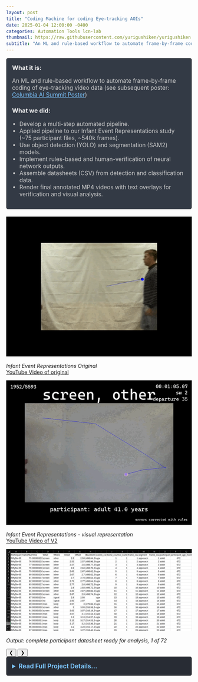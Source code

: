 ```yaml
---
layout: post
title: "Coding Machine for coding Eye-tracking AOIs"
date: 2025-01-04 12:00:00 -0400
categories: Automation Tools lcn-lab
thumbnail: https://raw.githubusercontent.com/yurigushiken/yurigushiken.github.io/main/media/infant_event-representations-original-video-gif.gif
subtitle: "An ML and rule-based workflow to automate frame-by-frame coding of eye-tracking video data."
---
```


<div style="padding: 15px; border: 1px solid #555; border-radius: 5px; margin-bottom: 20px; background-color: #333a45;">
  <h3 style="margin-top: 0; color: #eee;">What it is:</h3>
  <p style="font-size: 1.1em; color: #ccc;">An ML and rule-based workflow to automate frame-by-frame coding of eye-tracking video data (see subsequent poster: <a href="https://yurigushiken.github.io/academic/research/lcn-lab/2025/03/04/Columbia-AI-Summit-poster-contribution.html" style="color: #7cc5ff;">Columbia AI Summit Poster</a>)</p>
  
  <h3 style="color: #eee;">What we did:</h3>
  <ul style="font-size: 1.1em; list-style-type: disc; padding-left: 20px; color: #ccc;">
    <li>Develop a multi-step automated pipeline.</li>
    <li>Applied pipeline to our Infant Event Representations study (~75 participant files, ~540k frames).</li>
    <li>Use object detection (YOLO) and segmentation (SAM2) models.</li>
    <li>Implement rules-based and human-verification of neural network outputs.</li>
    <li>Assemble datasheets (CSV) from detection and classification data.</li>
    <li>Render final annotated MP4 videos with text overlays for verification and visual analysis.</li>
  </ul>
</div>

<link rel="stylesheet" href="/assets/css/carousel.css">

<div class="image-carousel">
  <div class="carousel-slides">
    <div class="carousel-slide">
      <img src="https://raw.githubusercontent.com/yurigushiken/yurigushiken.github.io/main/media/infant_event-representations-original-video-gif.gif"
           alt="Infant Event Representations Original" />
      <p><em>Infant Event Representations Original</em><br />
         <a href="https://youtu.be/M90Rbu8EGZc" target="_blank">YouTube Video of original</a>
      </p>
    </div>
    <div class="carousel-slide">
      <img src="https://raw.githubusercontent.com/yurigushiken/yurigushiken.github.io/main/media/infant_event-representations-v2-gif.gif"
           alt="Infant Event Representations V2" />
      <p><em>Infant Event Representations - visual representation</em><br />
         <a href="https://youtu.be/45lbqvLpGYQ" target="_blank">YouTube Video of V2</a>
      </p>
    </div>
    <div class="carousel-slide">
      <img src="https://raw.githubusercontent.com/yurigushiken/yurigushiken.github.io/main/media/infant_eye-tracking_datasheet.png"
           alt="Infant Eye-Tracking datasheet" />
      <p><em>Output: complete participant datasheet ready for analysis, 1 of 72</em></p>
    </div>
  </div>
  <button class="carousel-button prev">&#10094;</button>
  <button class="carousel-button next">&#10095;</button>
  <div class="carousel-thumbnails">
    <!-- Thumbnails will be generated by JS -->
  </div>
</div>

<script src="/assets/js/carousel.js"></script>

<details style="margin-bottom: 20px; background-color: #282c34; padding: 15px; border-radius: 5px; border: 1px solid #444;">
  <summary style="cursor: pointer; font-weight: bold; color: #7cc5ff; font-size: 1.2em;">Read Full Project Details...</summary>
  <div style="padding-top: 15px; color: #bbb;" markdown="1">

## Automating Thousands of Frames with Infant Eye-Tracking Coding Machine

My lab partner, Yuexin Li, and I created a workflow to code eye-tracking data for our lab's Infant Event Representations study.
We needed to code ~75 participant video files (~300 minutes / 540k frames). This would take countless hours to code by hand, frame by frame. Our ML-powered and rule-based verified workflow automates most of the process, outputting datahseets and visual representations.


---

## How the Project Works

**Video Preprocessing:**  
Standardize and extract frames with `0_1024resizer.py`, ensuring all later steps handle a consistent format.

**Detection & Segmentation:**  
Run `1_inference_restore.py` to detect relevant objects (blue dot, toys, faces, hands, etc.). Store both numeric data (JSON) and annotated images.

**Classification:**  
Use `2_video_classify.py` to place frames into broad event categories. This organizes each frame from a simple object detection level to a higher-level event timeline.

**Refinement:**  
`3_correct_event_labels.py` ensures event data remains consistent over entire segments or trials.

**Quality Check:**  
`4_content_checker.py` confirms that you haven't lost or missed any frames during the pipeline.

**Frame-by-Frame Data Assembly:**  
`5_datasheet.py` gathers "What/Where" details from the detection JSON, producing a readable CSV.

**Merging & Consolidation:**  
`6_consolidation.py` unites classification results with the datasheet data, adding participant info (infant/adult, age).

**Final Corrections:**  
`7_csv_correction.py` applies known fixes to any mislabeled events.

**Video Rendering:**  
Lastly, `8_movie.py` creates an MP4 with text overlays drawn from the final CSV, giving you a frame-accurate movie where each moment includes relevant annotations.

---

## more detailed information

**Project Objective**  
The overall goal is to transform raw video files from eye-tracking studies into organized data and final annotated videos. This method is an alternative to coding with traditional software like ELAN or Datavyu.

In these processed videos, each frame is labeled with important metadata (e.g., what the participant is looking at) and compiled into a coherent movie that showcases both the visual scene and the extracted information. By following a systematic set of scripts, you end up with:

- Frames correctly sized and padded.  
- Object detections and segmentations (where the blue dot overlaps with certain objects or body parts).  
- Classification of events.  
- Refined corrections of mislabeled data.  
- Consolidated data sheets that merge everything into a single comprehensive source of truth.  
- A final video that visually presents each frame along with textual overlays drawn from the processed CSV data.

Below is a step-by-step look at each script in the workflow:

### 1) 0_1024resizer.py
**Purpose:** Extract frames from the original video files and pad them into a standardized 1024×1024 resolution.  
**Process:**
- Scans through the target directory for video files (.avi).
- Uses ffmpeg to output sequential frames (e.g., frame_0001.png, frame_0002.png, etc.).
- Places these frames in a subfolder named `1024x1024_frames`.

**Outcome:** The script ensures every video frame has consistent dimensions, which helps subsequent processes handle the images uniformly.

### 2) 1_inference_restore.py
**Purpose:** Use an object detection model (YOLO) and a segmentation model (SAM2) to detect items of interest (e.g., body parts, toys, the blue dot) on each frame.  
**Process:**
- Searches for all `1024x1024_frames` folders.
- For each frame, runs YOLO to get bounding boxes, then refines masks using SAM2.
- Saves results (segmentation masks, bounding box data) in a `detections` folder under `inference_output`. It also creates annotated images in `visual_outputs` (e.g., `frame_0001_annotated.jpg`).

**Outcome:** Each frame ends up with JSON files containing detected objects and their segmentation masks, plus a visual representation of those detections for easy inspection.

### 3) 2_video_classify.py
**Purpose:** Perform an event classification step (e.g., labeling frames with broad categories like "green_dot," "f," "gw," etc.).  
**Process:**
- Scans for `_frames` folders and creates or resumes a `classification-run-XX` directory.
- Sends each frame to a classification model, saving results as JSON in `classification-run-XX/detections` and a summary CSV named `detections_summary.csv`.
- Organizes frames into labeled events and updates a CSV that tracks which frames are classified as which event.

**Outcome:** Produces a `classification-run` folder containing JSON files and a summary CSV that indicates high-level event labels for each frame (independent of the segmentation data).

### 4) 3_correct_event_labels.py
**Purpose:** Refine or "correct" the labeled frames by applying certain grouping rules and definitions for events (e.g., merging or splitting segments, ensuring consistency between repeated frames).  
**Process:**
- Reads each `detections_summary.csv` from a `classification-run-XX` folder.
- Cleans up or merges consecutive event segments, assigns trials and chapters (e.g., approach, interaction, departure).
- Outputs a corrected CSV named `detections_summary_corrected.csv`.

**Outcome:** Ensures event labels are cohesive over time (for instance, frames between two "green_dot" events might all be re-labeled with a single standardized event name).

### 5) 4_content_checker.py
**Purpose:** Verify that each participant's folder has a matching number of frames and detection outputs (i.e., confirm that the pipeline remains consistent throughout).  
**Process:**
- Recursively scans participant directories for `1024x1024_frames`, `classification-run-xx/detections`, and `inference_output/detections/visual_outputs`.
- Compares how many files exist in each relevant subfolder.
- Logs mismatches or missing data.

**Outcome:** Allows you to catch incomplete or inconsistent processing steps before moving on.

### 6) 5_datasheet.py
**Purpose:** Create a combined "datasheet" CSV from the detection JSON files in `inference_output/detections`, focusing on "What" (toy, body part, screen) and "Where" (the location or class).  
**Process:**
- Reads each detection JSON, looks specifically for "blue_dot" masks and the objects they overlap.
- Compiles the frame number, detection classes, and overlap results into a single CSV.
- Saves `datasheet-[participant_id].csv` in a new `datasheet` folder, listing the frame-by-frame "What" and "Where."

**Outcome:** A clear table that tracks, for each frame, which object the blue dot was over (toy, face, screen, etc.).

### 7) 6_consolidation.py
**Purpose:** Merge the datasheet CSV (frame-level "What" and "Where") with the corrected classification CSV (`detections_summary_corrected.csv`), adding participant metadata (infant/adult, age, etc.).  
**Process:**
- Searches for `datasheet` folders and `classification-run-*` directories with `detections_summary_corrected.csv`.
- Merges rows on the matching frame number, producing a combined CSV that includes both event labels and "What/Where" info.
- Inserts participant type and age columns.

**Outcome:** A final unified CSV for each participant that captures frame number, events, "What/Where," and participant info.

### 8) 7_csv_correction.py
**Purpose:** A targeted script to fix specific mislabels in the consolidated CSV (for example, frames labeled `(What='toy', Where='other')` when they should be `(What='man', Where='hands')` under certain conditions).  
**Process:**
- Identifies rows in the main CSV or datasheet CSV with known mislabeled events.
- Corrects them in place, ensuring no leftover incorrect tags.

**Outcome:** A final pass that cleans up any known, repeated labeling errors across multiple frames or participants.

### 9) 8_movie.py
**Purpose:** Combine everything into a final annotated video.  
**Process:**
- Reads the final CSV data (participant metadata, "What/Where," corrected events, etc.).
- Overlays text on each annotated frame (e.g., event names, participant type, frame number).
- Compiles all overlaid frames into a single .mp4 video.

**Outcome:** A clear, polished video that shows the original frames, detection overlays, and relevant text information for each participant. This is the ultimate deliverable for visual presentation.

---

[Language and Cognitive Lab]: https://www.tc.columbia.edu/lcl/  
[GitHub Repository]: https://github.com/yurigushiken/google-shared-drive-exporter

  </div>
</details>
